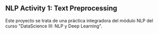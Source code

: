 ## NLP Activity 1: Text Preprocessing

Este proyecto se trata de una práctica integradora del módulo NLP del curso "DataScience III: NLP y Deep Learning".
